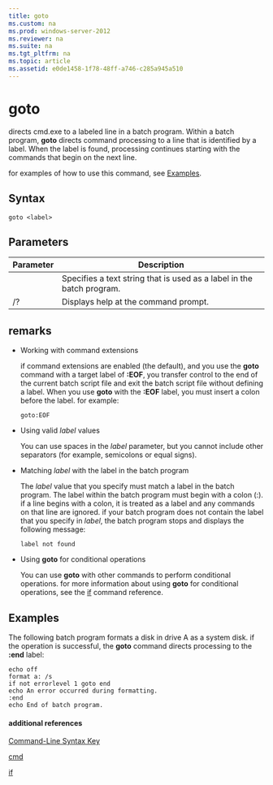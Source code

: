 ```yaml
---
title: goto
ms.custom: na
ms.prod: windows-server-2012
ms.reviewer: na
ms.suite: na
ms.tgt_pltfrm: na
ms.topic: article
ms.assetid: e0de1458-1f78-48ff-a746-c285a945a510
---
```

# goto
directs cmd.exe to a labeled line in a batch program. Within a batch program, **goto** directs command processing to a line that is identified by a label. When the label is found, processing continues starting with the commands that begin on the next line.

for examples of how to use this command, see [Examples](#BKMK_examples).

## Syntax

```
goto <label> 
```

## Parameters

|Parameter|Description|
|-------------|---------------|
|<label>|Specifies a text string that is used as a label in the batch program.|
|\/?|Displays help at the command prompt.|

## remarks

-   Working with command extensions

    if command extensions are enabled \(the default\), and you use the **goto** command with a target label of **:EOF**, you transfer control to the end of the current batch script file and exit the batch script file without defining a label. When you use **goto** with the **:EOF** label, you must insert a colon before the label. for example:

    ```
    goto:EOF
    ```

-   Using valid *label* values

    You can use spaces in the *label* parameter, but you cannot include other separators \(for example, semicolons or equal signs\).

-   Matching *label* with the label in the batch program

    The *label* value that you specify must match a label in the batch program. The label within the batch program must begin with a colon \(:\). if a line begins with a colon, it is treated as a label and any commands on that line are ignored. if your batch program does not contain the label that you specify in *label*, the batch program stops and displays the following message:

    ```
    label not found
    ```

-   Using **goto** for conditional operations

    You can use **goto** with other commands to perform conditional operations. for more information about using **goto** for conditional operations, see the [if](if.md) command reference.

## <a name="BKMK_examples"></a>Examples
The following batch program formats a disk in drive A as a system disk. if the operation is successful, the **goto** command directs processing to the **:end** label:

```
echo off
format a: /s
if not errorlevel 1 goto end
echo An error occurred during formatting.
:end
echo End of batch program. 
```

#### additional references
[Command-Line Syntax Key](commandline-syntax-key.md)

[cmd](cmd.md)

[if](if.md)


